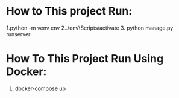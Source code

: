 # How to This project Run:
1.python -m venv env
2..\env\Scripts\activate
3. python manage.py runserver



# How To This Project Run Using Docker:
1. docker-compose up   

